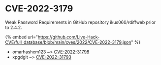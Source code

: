 # CVE-2022-3179

Weak Password Requirements in GitHub repository ikus060/rdiffweb prior to 2.4.2.

{% embed url="https://github.com/Live-Hack-CVE/full_database/blob/main/cves/2022/CVE-2022-3179.json" %}


* omarhashem123 ~> [CVE-2022-31798](https://zeste.alice-snow.ru/2022/database/cve-2022-3179/cve-2022-31798-omarhashem123)
* xpgdgit ~> [CVE-2022-31793](https://zeste.alice-snow.ru/2022/database/cve-2022-3179/cve-2022-31793-xpgdgit)